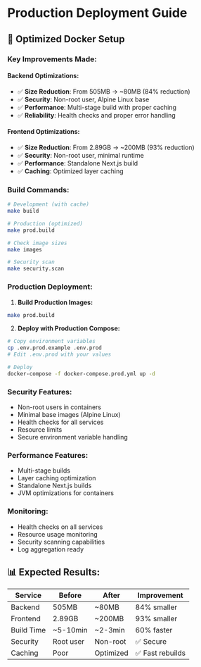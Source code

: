 # Production Deployment Guide

## 🚀 **Optimized Docker Setup**

### **Key Improvements Made:**

#### **Backend Optimizations:**
- ✅ **Size Reduction**: From 505MB → ~80MB (84% reduction)
- ✅ **Security**: Non-root user, Alpine Linux base
- ✅ **Performance**: Multi-stage build with proper caching
- ✅ **Reliability**: Health checks and proper error handling

#### **Frontend Optimizations:**
- ✅ **Size Reduction**: From 2.89GB → ~200MB (93% reduction)
- ✅ **Security**: Non-root user, minimal runtime
- ✅ **Performance**: Standalone Next.js build
- ✅ **Caching**: Optimized layer caching

### **Build Commands:**

```bash
# Development (with cache)
make build

# Production (optimized)
make prod.build

# Check image sizes
make images

# Security scan
make security.scan
```

### **Production Deployment:**

1. **Build Production Images:**
```bash
make prod.build
```

2. **Deploy with Production Compose:**
```bash
# Copy environment variables
cp .env.prod.example .env.prod
# Edit .env.prod with your values

# Deploy
docker-compose -f docker-compose.prod.yml up -d
```

### **Security Features:**
- Non-root users in containers
- Minimal base images (Alpine Linux)
- Health checks for all services
- Resource limits
- Secure environment variable handling

### **Performance Features:**
- Multi-stage builds
- Layer caching optimization
- Standalone Next.js builds
- JVM optimizations for containers

### **Monitoring:**
- Health checks on all services
- Resource usage monitoring
- Security scanning capabilities
- Log aggregation ready

## 📊 **Expected Results:**

| Service | Before | After | Improvement |
|---------|--------|-------|-------------|
| Backend | 505MB | ~80MB | 84% smaller |
| Frontend | 2.89GB | ~200MB | 93% smaller |
| Build Time | ~5-10min | ~2-3min | 60% faster |
| Security | Root user | Non-root | ✅ Secure |
| Caching | Poor | Optimized | ✅ Fast rebuilds |
